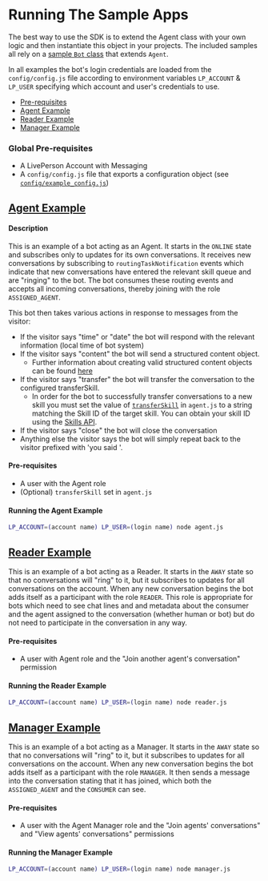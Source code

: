 # Running The Sample Apps

The best way to use the SDK is to extend the Agent class with your own logic and then instantiate this object in your projects. The included samples all rely on a [sample `Bot` class][1] that extends `Agent`.

In all examples the bot's login credentials are loaded from the `config/config.js` file according to environment variables `LP_ACCOUNT` & `LP_USER` specifying which account and user's credentials to use.

- [Pre-requisites](#global-pre-requisites)
- [Agent Example](#agent-example)
- [Reader Example](#reader-example)
- [Manager Example](#manager-example)

### Global Pre-requisites
- A LivePerson Account with Messaging
- A `config/config.js` file that exports a configuration object (see [`config/example_config.js`][5])

## [Agent Example][2]
#### Description
This is an example of a bot acting as an Agent. It starts in the `ONLINE` state and subscribes only to updates for its own conversations. It receives new conversations by subscribing to `routingTaskNotification` events which indicate that new conversations have entered the relevant skill queue and are "ringing" to the bot. The bot consumes these routing events and accepts all incoming conversations, thereby joining with the role `ASSIGNED_AGENT`.

This bot then takes various actions in response to messages from the visitor:

- If the visitor says "time" or "date" the bot will respond with the relevant information (local time of bot system)
- If the visitor says "content" the bot will send a structured content object.
  - Further information about creating valid structured content objects can be found [here][7]
- If the visitor says "transfer" the bot will transfer the conversation to the configured transferSkill.
  - In order for the bot to successfully transfer conversations to a new skill you must set the value of [`transferSkill`][6] in `agent.js` to a string matching the Skill ID of the target skill. You can obtain your skill ID using the [Skills API][8].
- If the visitor says "close" the bot will close the conversation
- Anything else the visitor says the bot will simply repeat back to the visitor prefixed with 'you said '.

#### Pre-requisites
- A user with the Agent role
- (Optional) `transferSkill` set in `agent.js`

#### Running the Agent Example

   ```sh
   LP_ACCOUNT=(account name) LP_USER=(login name) node agent.js
   ```


## [Reader Example][3]
This is an example of a bot acting as a Reader. It starts in the `AWAY` state so that no conversations will "ring" to it, but it subscribes to updates for all conversations on the account. When any new conversation begins the bot adds itself as a participant with the role `READER`. This role is appropriate for bots which need to see chat lines and and metadata about the consumer and the agent assigned to the conversation (whether human or bot) but do not need to participate in the conversation in any way.

#### Pre-requisites
- A user with Agent role and the "Join another agent's conversation" permission

#### Running the Reader Example

   ```sh
   LP_ACCOUNT=(account name) LP_USER=(login name) node reader.js
   ```

## [Manager Example][4]
This is an example of a bot acting as a Manager. It starts in the `AWAY` state so that no conversations will "ring" to it, but it subscribes to updates for all conversations on the account. When any new conversation begins the bot adds itself as a participant with the role `MANAGER`. It then sends a message into the conversation stating that it has joined, which both the `ASSIGNED_AGENT` and the `CONSUMER` can see.

   
#### Pre-requisites
- A user with the Agent Manager role and the "Join agents' conversations" and "View agents' conversations" permissions

#### Running the Manager Example

   ```sh
   LP_ACCOUNT=(account name) LP_USER=(login name) node manager.js
   ```
   
[1]: /bot/bot.js
[2]: agent.js
[3]: reader.js
[4]: manager.js
[5]: /config/example_config.js
[6]: agent.js#L28
[7]: https://developers.liveperson.com/structured-content-templates.html
[8]: https://developers.liveperson.com/overview.html
